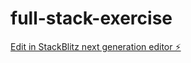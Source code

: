 # full-stack-exercise

[Edit in StackBlitz next generation editor ⚡️](https://stackblitz.com/~/github.com/itay-roisman/full-stack-exercise)